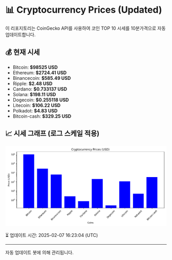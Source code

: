 
# 📊 Cryptocurrency Prices (Updated)

이 리포지토리는 CoinGecko API를 사용하여 코인 TOP 10 시세를 10분가격으로 자동 업데이트합니다.

## 💰 현재 시세
- Bitcoin: **$98525 USD**
- Ethereum: **$2724.41 USD**
- Binancecoin: **$585.49 USD**
- Ripple: **$2.48 USD**
- Cardano: **$0.733137 USD**
- Solana: **$198.11 USD**
- Dogecoin: **$0.255118 USD**
- Litecoin: **$106.22 USD**
- Polkadot: **$4.83 USD**
- Bitcoin-cash: **$329.25 USD**

## 📈 시세 그래프 (로그 스케일 적용)
![Crypto Prices](crypto_prices.png)

⏳ 업데이트 시간: 2025-02-07 16:23:04 (UTC)

---
자동 업데이트 봇에 의해 관리됩니다.
